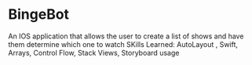 # BingeBot
An IOS application that allows the user to create a list of shows and have them determine which one to watch
SKills Learned: AutoLayout , Swift, Arrays, Control Flow, Stack Views, Storyboard usage
